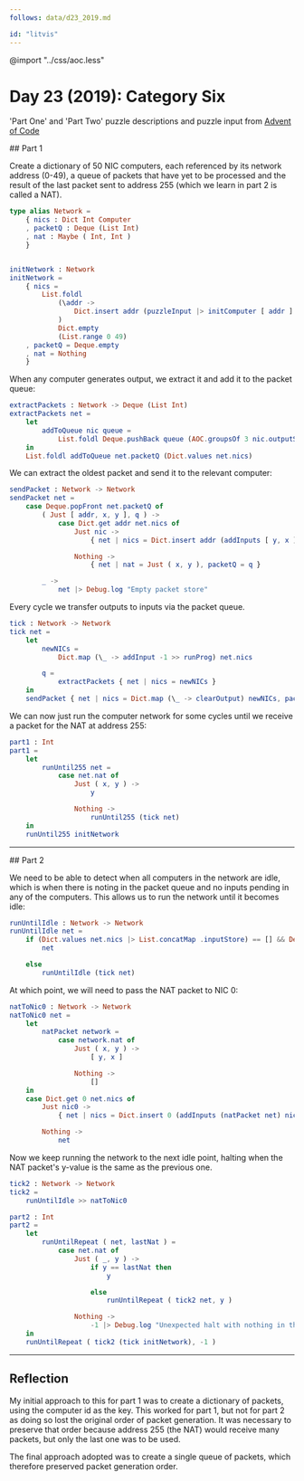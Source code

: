 ```yaml
---
follows: data/d23_2019.md

id: "litvis"
---
```


@import "../css/aoc.less"

# Day 23 (2019): Category Six

'Part One' and 'Part Two' puzzle descriptions and puzzle input from [Advent of Code](https://adventofcode.com/2019/day/23)

## Part 1

Create a dictionary of 50 NIC computers, each referenced by its network address (0-49), a queue of packets that have yet to be processed and the result of the last packet sent to address 255 (which we learn in part 2 is called a NAT).

```elm {l}
type alias Network =
    { nics : Dict Int Computer
    , packetQ : Deque (List Int)
    , nat : Maybe ( Int, Int )
    }


initNetwork : Network
initNetwork =
    { nics =
        List.foldl
            (\addr ->
                Dict.insert addr (puzzleInput |> initComputer [ addr ] |> runProg)
            )
            Dict.empty
            (List.range 0 49)
    , packetQ = Deque.empty
    , nat = Nothing
    }
```

When any computer generates output, we extract it and add it to the packet queue:

```elm {l}
extractPackets : Network -> Deque (List Int)
extractPackets net =
    let
        addToQueue nic queue =
            List.foldl Deque.pushBack queue (AOC.groupsOf 3 nic.outputStore)
    in
    List.foldl addToQueue net.packetQ (Dict.values net.nics)
```

We can extract the oldest packet and send it to the relevant computer:

```elm {l}
sendPacket : Network -> Network
sendPacket net =
    case Deque.popFront net.packetQ of
        ( Just [ addr, x, y ], q ) ->
            case Dict.get addr net.nics of
                Just nic ->
                    { net | nics = Dict.insert addr (addInputs [ y, x ] nic) net.nics, packetQ = q }

                Nothing ->
                    { net | nat = Just ( x, y ), packetQ = q }

        _ ->
            net |> Debug.log "Empty packet store"
```

Every cycle we transfer outputs to inputs via the packet queue.

```elm {l}
tick : Network -> Network
tick net =
    let
        newNICs =
            Dict.map (\_ -> addInput -1 >> runProg) net.nics

        q =
            extractPackets { net | nics = newNICs }
    in
    sendPacket { net | nics = Dict.map (\_ -> clearOutput) newNICs, packetQ = q }
```

We can now just run the computer network for some cycles until we receive a packet for the NAT at address 255:

```elm {l r}
part1 : Int
part1 =
    let
        runUntil255 net =
            case net.nat of
                Just ( x, y ) ->
                    y

                Nothing ->
                    runUntil255 (tick net)
    in
    runUntil255 initNetwork
```

---

## Part 2

We need to be able to detect when all computers in the network are idle, which is when there is noting in the packet queue and no inputs pending in any of the computers. This allows us to run the network until it becomes idle:

```elm {l}
runUntilIdle : Network -> Network
runUntilIdle net =
    if (Dict.values net.nics |> List.concatMap .inputStore) == [] && Deque.isEmpty net.packetQ then
        net

    else
        runUntilIdle (tick net)
```

At which point, we will need to pass the NAT packet to NIC 0:

```elm {l}
natToNic0 : Network -> Network
natToNic0 net =
    let
        natPacket network =
            case network.nat of
                Just ( x, y ) ->
                    [ y, x ]

                Nothing ->
                    []
    in
    case Dict.get 0 net.nics of
        Just nic0 ->
            { net | nics = Dict.insert 0 (addInputs (natPacket net) nic0) net.nics }

        Nothing ->
            net
```

Now we keep running the network to the next idle point, halting when the NAT packet's y-value is the same as the previous one.

```elm {l}
tick2 : Network -> Network
tick2 =
    runUntilIdle >> natToNic0
```

```elm {l r}
part2 : Int
part2 =
    let
        runUntilRepeat ( net, lastNat ) =
            case net.nat of
                Just ( _, y ) ->
                    if y == lastNat then
                        y

                    else
                        runUntilRepeat ( tick2 net, y )

                Nothing ->
                    -1 |> Debug.log "Unexpected halt with nothing in the NAT"
    in
    runUntilRepeat ( tick2 (tick initNetwork), -1 )
```

---

## Reflection

My initial approach to this for part 1 was to create a dictionary of packets, using the computer id as the key. This worked for part 1, but not for part 2 as doing so lost the original order of packet generation. It was necessary to preserve that order because address 255 (the NAT) would receive many packets, but only the last one was to be used.

The final approach adopted was to create a single queue of packets, which therefore preserved packet generation order.
